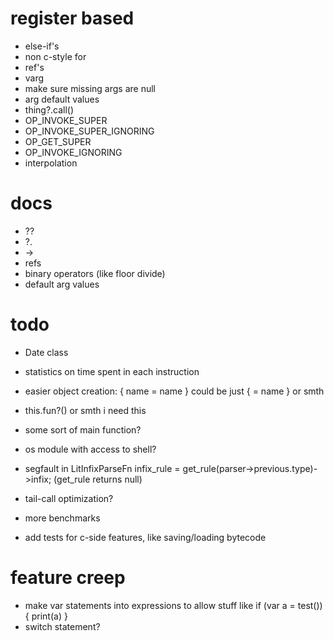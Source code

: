 # register based

* else-if's
* non c-style for
* ref's
* varg
* make sure missing args are null
* arg default values
* thing?.call()
* OP_INVOKE_SUPER
* OP_INVOKE_SUPER_IGNORING
* OP_GET_SUPER
* OP_INVOKE_IGNORING
* interpolation

# docs

* ??
* ?.
* ->
* refs
* binary operators (like floor divide)
* default arg values

# todo

* Date class
* statistics on time spent in each instruction

* easier  object creation: {
 name = name
} could be just { = name } or smth

* this.fun?() or smth i need this
* some sort of main function?
* os module with access to shell?

* segfault in LitInfixParseFn infix_rule = get_rule(parser->previous.type)->infix; (get_rule returns null)
* tail-call optimization?
* more benchmarks
* add tests for c-side features, like saving/loading bytecode

# feature creep

* make var statements into expressions to allow stuff like if (var a = test()) { print(a) }
* switch statement?